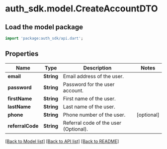 # auth_sdk.model.CreateAccountDTO

## Load the model package
```dart
import 'package:auth_sdk/api.dart';
```

## Properties
Name | Type | Description | Notes
------------ | ------------- | ------------- | -------------
**email** | **String** | Email address of the user. | 
**password** | **String** | Password for the user account. | 
**firstName** | **String** | First name of the user. | 
**lastName** | **String** | Last name of the user. | 
**phone** | **String** | Phone number of the user. | [optional] 
**referralCode** | **String** | Referral code of the user (Optional). | 

[[Back to Model list]](../README.md#documentation-for-models) [[Back to API list]](../README.md#documentation-for-api-endpoints) [[Back to README]](../README.md)


